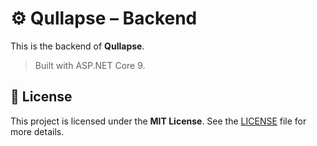 # ⚙️ Qullapse – Backend

This is the backend of **Qullapse**.

> Built with ASP.NET Core 9.

## 📝 License

This project is licensed under the **MIT License**. See the [LICENSE](./LICENSE) file for more details.